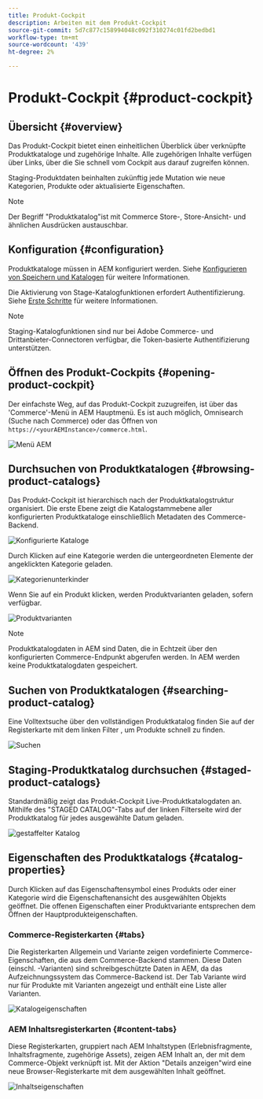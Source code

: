 ```yaml
---
title: Produkt-Cockpit
description: Arbeiten mit dem Produkt-Cockpit
source-git-commit: 5d7c877c158994048c092f310274c01fd2bedbd1
workflow-type: tm+mt
source-wordcount: '439'
ht-degree: 2%

---
```


# Produkt-Cockpit {#product-cockpit}

## Übersicht {#overview}

Das Produkt-Cockpit bietet einen einheitlichen Überblick über verknüpfte Produktkataloge und zugehörige Inhalte. Alle zugehörigen Inhalte verfügen über Links, über die Sie schnell vom Cockpit aus darauf zugreifen können.

Staging-Produktdaten beinhalten zukünftig jede Mutation wie neue Kategorien, Produkte oder aktualisierte Eigenschaften.

>[!NOTE]
>
>Der Begriff &quot;Produktkatalog&quot;ist mit Commerce Store-, Store-Ansicht- und ähnlichen Ausdrücken austauschbar.

## Konfiguration {#configuration}

Produktkataloge müssen in AEM konfiguriert werden. Siehe [Konfigurieren von Speichern und Katalogen](https://experienceleague.adobe.com/docs/experience-manager-cloud-service/content-and-commerce/storefront/getting-started.html?#catalog) für weitere Informationen.

Die Aktivierung von Stage-Katalogfunktionen erfordert Authentifizierung. Siehe [Erste Schritte](https://experienceleague.adobe.com/docs/experience-manager-cloud-service/content-and-commerce/storefront/getting-started.html) für weitere Informationen.

>[!NOTE]
>
>Staging-Katalogfunktionen sind nur bei Adobe Commerce- und Drittanbieter-Connectoren verfügbar, die Token-basierte Authentifizierung unterstützen.

## Öffnen des Produkt-Cockpits {#opening-product-cockpit}

Der einfachste Weg, auf das Produkt-Cockpit zuzugreifen, ist über das &#39;Commerce&#39;-Menü in AEM Hauptmenü. Es ist auch möglich, Omnisearch (Suche nach Commerce) oder das Öffnen von `https://<yourAEMInstance>/commerce.html`.

![Menü AEM](../assets/aem-menu.png)

## Durchsuchen von Produktkatalogen {#browsing-product-catalogs}

Das Produkt-Cockpit ist hierarchisch nach der Produktkatalogstruktur organisiert. Die erste Ebene zeigt die Katalogstammebene aller konfigurierten Produktkataloge einschließlich Metadaten des Commerce-Backend.

![Konfigurierte Kataloge](../assets/catalog-overview.png)

Durch Klicken auf eine Kategorie werden die untergeordneten Elemente der angeklickten Kategorie geladen.

![Kategorienunterkinder](../assets/catalog-category-children.png)

Wenn Sie auf ein Produkt klicken, werden Produktvarianten geladen, sofern verfügbar.

![Produktvarianten](../assets/catalog-product-variation.png)

>[!NOTE]
>
>Produktkatalogdaten in AEM sind Daten, die in Echtzeit über den konfigurierten Commerce-Endpunkt abgerufen werden. In AEM werden keine Produktkatalogdaten gespeichert.

## Suchen von Produktkatalogen {#searching-product-catalog}

Eine Volltextsuche über den vollständigen Produktkatalog finden Sie auf der Registerkarte mit dem linken Filter , um Produkte schnell zu finden.

![Suchen](../assets/search-cockpit.png)

## Staging-Produktkatalog durchsuchen {#staged-product-catalogs}

Standardmäßig zeigt das Produkt-Cockpit Live-Produktkatalogdaten an. Mithilfe des &quot;STAGED CATALOG&quot;-Tabs auf der linken Filterseite wird der Produktkatalog für jedes ausgewählte Datum geladen.

![gestaffelter Katalog](../assets/staged-cockpit.png)

## Eigenschaften des Produktkatalogs {#catalog-properties}

Durch Klicken auf das Eigenschaftensymbol eines Produkts oder einer Kategorie wird die Eigenschaftenansicht des ausgewählten Objekts geöffnet. Die offenen Eigenschaften einer Produktvariante entsprechen dem Öffnen der Hauptprodukteigenschaften.

### Commerce-Registerkarten {#tabs}

Die Registerkarten Allgemein und Variante zeigen vordefinierte Commerce-Eigenschaften, die aus dem Commerce-Backend stammen. Diese Daten (einschl. -Varianten) sind schreibgeschützte Daten in AEM, da das Aufzeichnungssystem das Commerce-Backend ist. Der Tab Variante wird nur für Produkte mit Varianten angezeigt und enthält eine Liste aller Varianten.

![Katalogeigenschaften](../assets/catalog-properties.png)

### AEM Inhaltsregisterkarten {#content-tabs}

Diese Registerkarten, gruppiert nach AEM Inhaltstypen (Erlebnisfragmente, Inhaltsfragmente, zugehörige Assets), zeigen AEM Inhalt an, der mit dem Commerce-Objekt verknüpft ist. Mit der Aktion &quot;Details anzeigen&quot;wird eine neue Browser-Registerkarte mit dem ausgewählten Inhalt geöffnet.

![Inhaltseigenschaften](../assets/content-properties.png)
